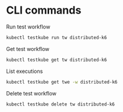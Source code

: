 # CLI commands

Run test workflow

```bash
kubectl testkube run tw distributed-k6 
```
Get test workflow

```bash
kubectl testkube get tw distributed-k6 
```

List executions

```bash
kubectl testkube get twe -w distributed-k6 
```

Delete test workflow

```bash
kubectl testkube delete tw distributed-k6 
```